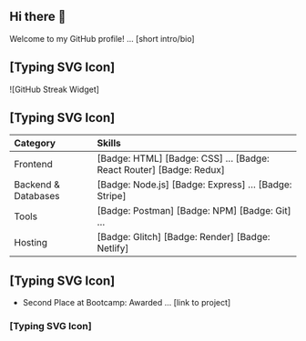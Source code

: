 ## Hi there 👋

<!--
**gzsewell/gzsewell** is a ✨ _special_ ✨ repository because its `README.md` (this file) appears on your GitHub profile.

Here are some ideas to get you started:

- 🔭 I’m currently working on ...
- 🌱 I’m currently learning ...
- 👯 I’m looking to collaborate on ...
- 🤔 I’m looking for help with ...
- 💬 Ask me about ...
- 📫 How to reach me: ...
- 😄 Pronouns: ...
- ⚡ Fun fact: ...
-->
Welcome to my GitHub profile! … [short intro/bio]
## [Typing SVG Icon]
![GitHub Streak Widget]
## [Typing SVG Icon]
Category  |  Skills
:---      |  :---
Frontend  | [Badge: HTML] [Badge: CSS] … [Badge: React Router] [Badge: Redux]
Backend & Databases  | [Badge: Node.js] [Badge: Express] … [Badge: Stripe] 
Tools  | [Badge: Postman] [Badge: NPM] [Badge: Git] … 
Hosting  | [Badge: Glitch] [Badge: Render] [Badge: Netlify] 
## [Typing SVG Icon]
* Second Place at Bootcamp: Awarded … [link to project]
### [Typing SVG Icon]
